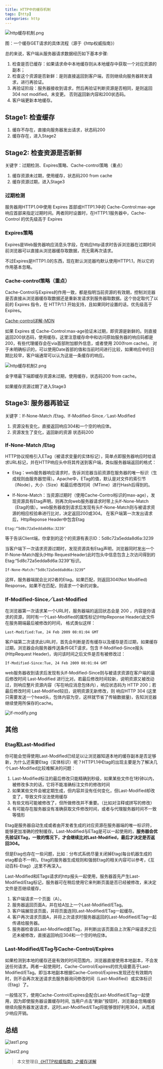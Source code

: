 ```yaml
---
title: HTTP中的缓存机制
tags: [http]
categories: http
---
```


![http缓存机制.png](http://upload-images.jianshu.io/upload_images/4869616-57732386f1ec1dea.png?imageMogr2/auto-orient/strip%7CimageView2/2/w/1240)

图：一个缓存GET请求的具体流程（源于《http权威指南》）

总的来说，客户端从服务器请求数据经历如下基本步骤:

1. 检查是否已缓存：如果请求命中本地缓存则从本地缓存中获取一个对应资源的副本；
2. 检查这个资源是否新鲜：是则直接返回到客户端，否则继续向服务器转发请求，进行再验证。
3. 再验证阶段：服务器接收到请求，然后再验证判断资源是否相同，是则返回304 not modified，未变更。 否则返回新内容和200状态码。
4. 客户端更新本地缓存。

## Stage1: 检查缓存

1. 缓存不存在，直接向服务器发出请求，状态码200
2. 缓存存在，进入Stage2

## Stage2: 检查资源是否新鲜

关键字：过期检测、Expires策略、Cache-control策略（重点）

1. 缓存资源未过期，使用缓存，状态码200 from cache
2. 缓存资源过期，进入Stage3

### 过期检测

服务器用HTTP1.0中使用 Expires 首部或HTTP1.1中的 Cache-Control:max-age响应首部来指定过期时间。两者同时设置时，在HTTP1.1服务器中，Cache-Control 的优先级高于 Expires

### Expires策略

Expires是Web服务器响应消息头字段，在响应http请求时告诉浏览器在过期时间前浏览器可以直接从浏览器缓存取数据，而无需再次请求。

不过Expires是HTTP1.0的东西，现在默认浏览器均默认使用HTTP1.1，所以它的作用基本忽略。

### Cache-control策略（重点）

Cache-Control与Expires的作用一致，都是指明当前资源的有效期，控制浏览器是否直接从浏览器缓存取数据还是重新发请求到服务器取数据。这个协定取代了以前的 Expires 指令，在 HTTP/1.1 开始支持，且如果同时设置的话，优先级高于Expires。

[Cache-control详解-MDN](https://developer.mozilla.org/zh-CN/docs/Web/HTTP/Headers/Cache-Control)

如果 Expires 或 Cache-Control:max-age验证未过期，即资源是新鲜的。则直接返回200状态码，使用缓存。这里注意缓存命中和访问原始服务器的响应码都是200，有些代理缓存会在via首部附加额外信息，或者使用 200(from cache)。 对于未明确标识的，可以使用Date首部的值和当前时间进行比较，如果响应中的日期比较早，客户端通常可以认为这是一条缓存的响应。

![http缓存机制2.png](http://upload-images.jianshu.io/upload_images/4869616-a3444aa33f0392e0.png?imageMogr2/auto-orient/strip%7CimageView2/2/w/1240)

金字塔最下端即缓存资源未过期，使用缓存，状态码200 from cache。

如果缓存资源过期了进入Stage3

## Stage3: 服务器再验证

关键字：If-None-Match /Etag、If-Modified-Since／Last-Modified

1. 资源没有变化，直接返回响应304和一个空的响应体。
2. 资源发生了变化，返回新的资源 状态码200

### If-None-Match /Etag

HTTP协议规格引入ETag（被请求变量的实体标记），简单点即服务器响应时给请求URL标记，并在HTTP响应头中将其传送到客户端，类似服务器端返回的格式：

* Etag：web服务器响应请求时，告诉浏览器当前资源在服务器的唯一标识（生成规则由服务器觉得）。Apache中，ETag的值，默认是对文件的索引节（INode），大小（Size）和最后修改时间（MTime）进行Hash后得到的。

* If-None-Match：当资源过期时（使用Cache-Control标识的max-age），发现资源具有Etag声明，则再次向web服务器请求时带上头If-None-Match（Etag的值）。web服务器收到请求后发现有头If-None-Match则与被请求资源的相应校验串进行比对，决定返回200或304。
在客户端第一次发出请求后，HttpReponse Header中包含Etag

```
Etag:“5d8c72a5edda8d6a:3239″
```

等于告诉Client端，你拿到的这个的资源有表示ID：5d8c72a5edda8d6a:3239

当客户端下一次请求资源过期时，发现资源具有Etag声明，浏览器同时发出一个If-None-Match报头(Http RequestHeader)此时包头中信息包含上次访问得到的Etag:“5d8c72a5edda8d6a:3239″标识。

```
If-None-Match:“5d8c72a5edda8d6a:3239“
```

这样，服务器端就会比对2者的Etag。如果匹配，则返回304(Not Modified) Response。如果不在匹配，则请求一个新的对象。

### If-Modified-Since／Last-Modified

在浏览器第一次请求某一个URL时，服务器端的返回状态会是 200 ，内容是你请求的资源，同时有一个Last-Modified的属性标记(HttpReponse Header)此文件在服务期端最后被修改的时间，
格式类似这样：

```
Last-Modified:Tue, 24 Feb 2009 08:01:04 GMT
```

客户端第二次请求此URL时，首先会判断是否有缓存以及缓存是否过期，如果缓存过期，浏览器会向服务器传送条件GET请求，包含 If-Modified-Since报头(HttpRequest Header)，询问该时间之后文件是否有被修改过：

```
If-Modified-Since:Tue, 24 Feb 2009 08:01:04 GMT
```

web服务器收到请求后发现有头If-Modified-Since则与被请求资源在客户端的最后修改时间 Last-Modified 进行比对。若最后修改时间较新，说明资源又被改动过，则响应整片资源内容（写在响应消息包体内），响应状态码为 HTTP 200；若最后修改时间 Last-Modified较旧，说明资源无新修改，则 响应HTTP 304 (这里只需要发送一个head头，包体内容为空，这样就节省了传输数据量)，告知浏览器继续使用所保存的cache。

![if-modify.png](http://upload-images.jianshu.io/upload_images/4869616-b2ec0326e3e76b51.png?imageMogr2/auto-orient/strip%7CimageView2/2/w/1240)

## 其他

### Etag和Last-Modified

你可能会觉得使用Last-Modified已经足以让浏览器知道本地的缓存副本是否足够新，为什么还需要Etag（实体标识）呢？HTTP1.1中Etag的出现主要是为了解决几个Last-Modified比较难解决的问题：

1. Last-Modified标注的最后修改只能精确到秒级，如果某些文件在1秒钟以内，被修改多次的话，它将不能准确标注文件的修改时间
2. 如果某些文件会被定期生成，但内容并没有任何变化，但Last-Modified却改变了，导致文件没法使用缓存
3. 有些文档可能被修改了，但所做修改并不重要。（比如对注释或拼写的修改）
4. 有可能存在服务器没有准确获取文件修改时间，或者与代理服务器时间不一致等情形

Etag是服务器自动生成或者由开发者生成的对应资源在服务器端的唯一标识符，能够更加准确的控制缓存。Last-Modified与ETag是可以一起使用的，<strong>服务器会优先验证ETag，一致的情况下，才会继续比对Last-Modified，最后才决定是否返回304。</strong>

但是Etag也存在一些问题，比如：分布式系统尽量关闭掉Etag(每台机器生成的etag都会不一样)。Etag的服务器生成规则和强弱Etag的相关内容可以参考，《互动百科-Etag》,这里不再深入。

Last-Modified和ETags请求的http报头一起使用，服务器首先产生Last-Modified/Etag标记，服务器可在稍后使用它来判断页面是否已经被修改，来决定文件是否继续缓存，

1. 客户端请求一个页面（A）。
2. 服务器返回页面A，并在给A加上一个Last-Modified/ETag。
3. 客户端展现该页面，并将页面连同Last-Modified/ETag一起缓存。
4. 客户再次请求页面A，并将上次请求时服务器返回的Last-Modified/ETag一起传递给服务器。
5. 服务器检查该Last-Modified或ETag，并判断出该页面自上次客户端请求之后还未被修改，直接返回响应304和一个空的响应体。

### Last-Modified/ETag与Cache-Control/Expires
如果检测到本地的缓存还是有效的时间范围内，浏览器直接使用本地副本，不会发送任何请求。两者一起使用时，Cache-Control/Expires的优先级要高于Last-Modified/ETag。即当本地副本根据Cache-Control/Expires发现还在有效期内时，则不会再次发送请求去服务器询问修改时间（Last-Modified）或实体标识（Etag）了。

一般情况下，使用Cache-Control/Expires会配合Last-Modified/ETag一起使用，因为即使服务器设置缓存时间, 当用户点击“刷新”按钮时，浏览器会忽略缓存继续向服务器发送请求，这时Last-Modified/ETag将能够很好利用304，从而减少响应开销。

## 总结

![last1.png](http://upload-images.jianshu.io/upload_images/4869616-c7b6a0e81954a488.png?imageMogr2/auto-orient/strip%7CimageView2/2/w/1240)

![last2.png](http://upload-images.jianshu.io/upload_images/4869616-0b7a10398d925b86.png?imageMogr2/auto-orient/strip%7CimageView2/2/w/1240)

>本文整理自[《HTTP权威指南》之缓存详解](http://www.zyy1217.com/2017/05/14/HTTP%E7%BC%93%E5%AD%98%E8%AF%A6%E8%A7%A3/)
